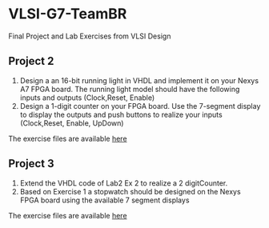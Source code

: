 # VLSI-G7-TeamBR
Final Project and Lab Exercises from VLSI Design 

## Project 2
1. Design a an 16-bit running light in VHDL and implement it on your Nexys A7 FPGA board. The running light model should have the following inputs and outputs (Clock,Reset, Enable)
2. Design a 1-digit counter on your FPGA board. Use the 7-segment display to display the outputs and push buttons to realize your inputs (Clock,Reset, Enable, UpDown)

The exercise files are available [here](https://github.com/rafaelmdalmoro/VLSI-G7-TeamBR/tree/main/Lab02)

## Project 3
1. Extend the VHDL code of Lab2 Ex 2 to realize a 2 digitCounter.
2. Based on Exercise 1 a stopwatch should be designed on the Nexys FPGA board using the available 7 segment displays

The exercise files are available [here](https://github.com/rafaelmdalmoro/VLSI-G7-TeamBR/tree/main/Lab03)

